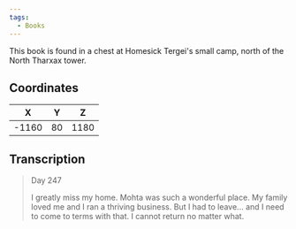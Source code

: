 ```yaml
---
tags:
  - Books
---
```


This book is found in a chest at Homesick Tergei's small camp, north of the North Tharxax tower.

## Coordinates
| **X** | **Y** | **Z** |
| :---: | :---: | :---: |
| -1160 |  80   | 1180  |

## Transcription
> Day 247
>
> I greatly miss my home. Mohta was such a wonderful place. My family loved me and I ran a thriving business. But I had to leave... and I need to come to terms with that. I cannot return no matter what.


